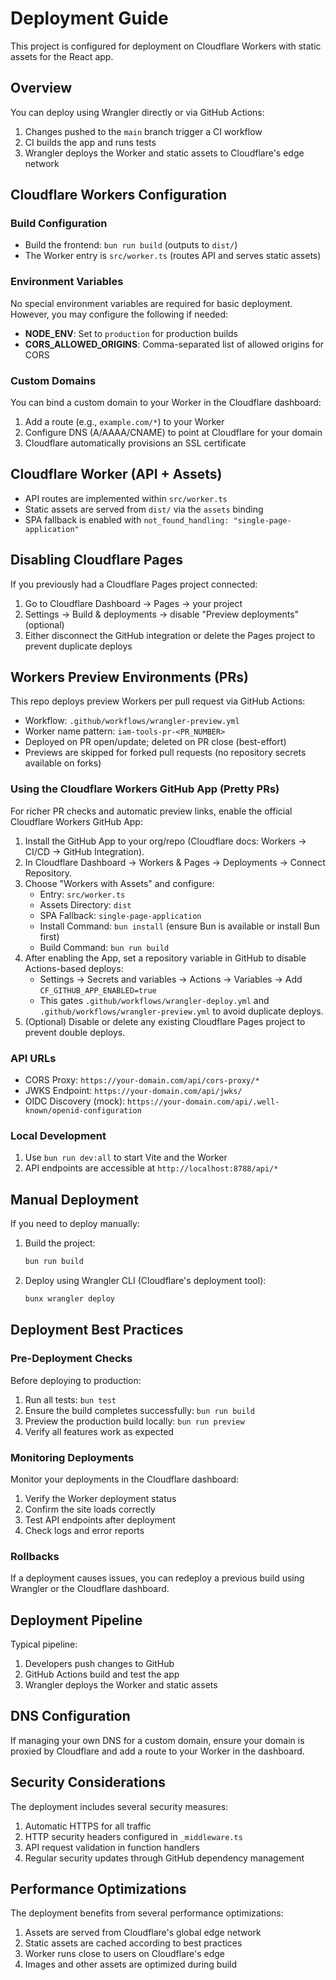 # Deployment Guide

This project is configured for deployment on Cloudflare Workers with static assets for the React app.

## Overview

You can deploy using Wrangler directly or via GitHub Actions:

1. Changes pushed to the `main` branch trigger a CI workflow
2. CI builds the app and runs tests
3. Wrangler deploys the Worker and static assets to Cloudflare's edge network

## Cloudflare Workers Configuration

### Build Configuration

- Build the frontend: `bun run build` (outputs to `dist/`)
- The Worker entry is `src/worker.ts` (routes API and serves static assets)

### Environment Variables

No special environment variables are required for basic deployment. However, you may configure the following if needed:

- **NODE_ENV**: Set to `production` for production builds
- **CORS_ALLOWED_ORIGINS**: Comma-separated list of allowed origins for CORS

### Custom Domains

You can bind a custom domain to your Worker in the Cloudflare dashboard:

1. Add a route (e.g., `example.com/*`) to your Worker
2. Configure DNS (A/AAAA/CNAME) to point at Cloudflare for your domain
3. Cloudflare automatically provisions an SSL certificate

## Cloudflare Worker (API + Assets)

- API routes are implemented within `src/worker.ts`
- Static assets are served from `dist/` via the `assets` binding
- SPA fallback is enabled with `not_found_handling: "single-page-application"`

## Disabling Cloudflare Pages

If you previously had a Cloudflare Pages project connected:

1. Go to Cloudflare Dashboard → Pages → your project
2. Settings → Build & deployments → disable "Preview deployments" (optional)
3. Either disconnect the GitHub integration or delete the Pages project to prevent duplicate deploys

## Workers Preview Environments (PRs)

This repo deploys preview Workers per pull request via GitHub Actions:

- Workflow: `.github/workflows/wrangler-preview.yml`
- Worker name pattern: `iam-tools-pr-<PR_NUMBER>`
- Deployed on PR open/update; deleted on PR close (best-effort)
 - Previews are skipped for forked pull requests (no repository secrets available on forks)

### Using the Cloudflare Workers GitHub App (Pretty PRs)

For richer PR checks and automatic preview links, enable the official Cloudflare Workers GitHub App:

1. Install the GitHub App to your org/repo (Cloudflare docs: Workers → CI/CD → GitHub Integration).
2. In Cloudflare Dashboard → Workers & Pages → Deployments → Connect Repository.
3. Choose "Workers with Assets" and configure:
   - Entry: `src/worker.ts`
   - Assets Directory: `dist`
   - SPA Fallback: `single-page-application`
   - Install Command: `bun install` (ensure Bun is available or install Bun first)
   - Build Command: `bun run build`
4. After enabling the App, set a repository variable in GitHub to disable Actions-based deploys:
   - Settings → Secrets and variables → Actions → Variables → Add `CF_GITHUB_APP_ENABLED=true`
   - This gates `.github/workflows/wrangler-deploy.yml` and `.github/workflows/wrangler-preview.yml` to avoid duplicate deploys.
5. (Optional) Disable or delete any existing Cloudflare Pages project to prevent double deploys.

### API URLs

- CORS Proxy: `https://your-domain.com/api/cors-proxy/*`
- JWKS Endpoint: `https://your-domain.com/api/jwks/`
- OIDC Discovery (mock): `https://your-domain.com/api/.well-known/openid-configuration`

### Local Development

1. Use `bun run dev:all` to start Vite and the Worker
2. API endpoints are accessible at `http://localhost:8788/api/*`

## Manual Deployment

If you need to deploy manually:

1. Build the project:
   ```bash
   bun run build
   ```

2. Deploy using Wrangler CLI (Cloudflare's deployment tool):
   ```bash
   bunx wrangler deploy
   ```

## Deployment Best Practices

### Pre-Deployment Checks

Before deploying to production:

1. Run all tests: `bun test`
2. Ensure the build completes successfully: `bun run build`
3. Preview the production build locally: `bun run preview`
4. Verify all features work as expected

### Monitoring Deployments

Monitor your deployments in the Cloudflare dashboard:

1. Verify the Worker deployment status
2. Confirm the site loads correctly
3. Test API endpoints after deployment
4. Check logs and error reports

### Rollbacks

If a deployment causes issues, you can redeploy a previous build using Wrangler or the Cloudflare dashboard.

## Deployment Pipeline

Typical pipeline:

1. Developers push changes to GitHub
2. GitHub Actions build and test the app
3. Wrangler deploys the Worker and static assets

## DNS Configuration

If managing your own DNS for a custom domain, ensure your domain is proxied by Cloudflare and add a route to your Worker in the dashboard.

## Security Considerations

The deployment includes several security measures:

1. Automatic HTTPS for all traffic
2. HTTP security headers configured in `_middleware.ts`
3. API request validation in function handlers
4. Regular security updates through GitHub dependency management

## Performance Optimizations

The deployment benefits from several performance optimizations:

1. Assets are served from Cloudflare's global edge network
2. Static assets are cached according to best practices
3. Worker runs close to users on Cloudflare's edge
4. Images and other assets are optimized during build
